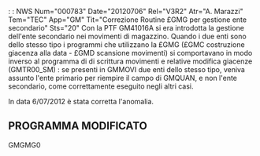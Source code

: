  :  : NWS Num="000783" Date="20120706" Rel="V3R2" Atr="A. Marazzi" Tem="TEC" App="GM" Tit="Correzione Routine £GMG per gestione ente secondario" Sts="20"
Con la PTF GM41016A si era introdotta la gestione dell'ente secondario nei movimenti di magazzino.
Quando i due enti sono dello stesso tipo i programmi che utilizzano la £GMG (£GMC costruzione giacenza alla data - £GMD scansione movimenti) si comportavano in modo inverso al programma di di scrittura movimenti e relative modifica giacenze (GMTR00_SM) :  se presenti in GMMOVI due enti dello stesso tipo, veniva assunto l'ente primario per riempire il campo di GMQUAN, e non l'ente secondario, come correttamente eseguito negli altri casi.

In data 6/07/2012 è stata corretta l'anomalia.

PROGRAMMA MODIFICATO
--------------------
GMGMG0
